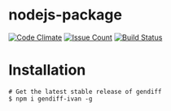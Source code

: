 # nodejs-package
[![Code Climate](https://codeclimate.com/github/HardAndHeavy/project-lvl2-s102/badges/gpa.svg)](https://codeclimate.com/github/HardAndHeavy/project-lvl2-s102)
[![Issue Count](https://codeclimate.com/github/HardAndHeavy/project-lvl2-s102/badges/issue_count.svg)](https://codeclimate.com/github/HardAndHeavy/project-lvl2-s102)
[![Build Status](https://travis-ci.org/HardAndHeavy/project-lvl2-s102.svg?branch=master)](https://travis-ci.org/HardAndHeavy/project-lvl2-s102)

# Installation
```
# Get the latest stable release of gendiff
$ npm i gendiff-ivan -g 
```
